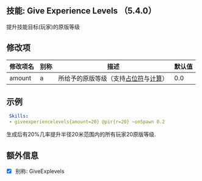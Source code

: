 技能: Give Experience Levels （5.4.0）
--------------------------

提升技能目标(玩家)的原版等级  

修改项
----------

| 修改项名 | 别称    | 描述                                                                                                    | 默认值 |
|-----------|------------|----------------------------------------------------------------------------------------------------------------|---------------|
| amount | a | 所给予的原版等级（支持[占位符](技能/占位符)与[计算](技能/计算)） | 0.0 |

示例
--------

```yaml
 Skills:
 - giveexperiencelevels{amount=20} @pir{r=20} ~onSpawn 0.2
```
生成后有20%几率提升半径20米范围内的所有玩家20原版等级.

额外信息
---

- [x] 别称: GiveExplevels